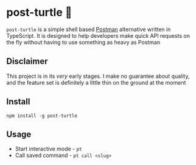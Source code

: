 # post-turtle 🐢

`post-turtle` is a simple shell based [Postman](https://www.postman.com/) alternative written in TypeScript. It is designed to help developers make quick API requests on the fly without having to use something as heavy as Postman

## Disclaimer

This project is in its _very_ early stages. I make no guarantee about quality,
and the feature set is definitely a little thin on the ground at the moment

## Install

`npm install -g post-turtle`

## Usage

* Start interactive mode - `pt`
* Call saved command - `pt call <slug>`

